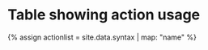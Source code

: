 # Table showing action usage

{% assign actionlist = site.data.syntax | map: "name" %}

<canvas id="myChart" style="width:100%;max-width:600px"></canvas>

<script>
var xValues = [ {{ actionlist | join: "," }} ];
var yValues = [3, 7, 8, 4, 5, 2, 0];
var barColors = "red";

new Chart("myChart", {
  type: "horizontalBar",
  data: {
    labels: xValues,
    datasets: [{
      backgroundColor: barColors,
      data: yValues
    }]
  },
  options: {
    maintainAspectRatio: false,
    legend: {display: false},
    title: {
      display: true,
      text: "Number of lessons using this action"
    }
  }
});
</script>



